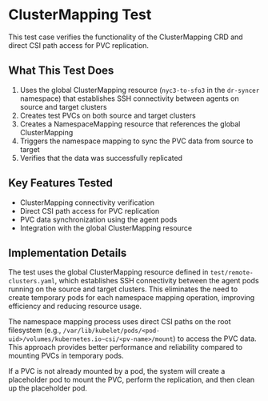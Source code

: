 # ClusterMapping Test

This test case verifies the functionality of the ClusterMapping CRD and direct CSI path access for PVC replication.

## What This Test Does

1. Uses the global ClusterMapping resource (`nyc3-to-sfo3` in the `dr-syncer` namespace) that establishes SSH connectivity between agents on source and target clusters
2. Creates test PVCs on both source and target clusters
3. Creates a NamespaceMapping resource that references the global ClusterMapping
4. Triggers the namespace mapping to sync the PVC data from source to target
5. Verifies that the data was successfully replicated

## Key Features Tested

- ClusterMapping connectivity verification
- Direct CSI path access for PVC replication
- PVC data synchronization using the agent pods
- Integration with the global ClusterMapping resource

## Implementation Details

The test uses the global ClusterMapping resource defined in `test/remote-clusters.yaml`, which establishes SSH connectivity between the agent pods running on the source and target clusters. This eliminates the need to create temporary pods for each namespace mapping operation, improving efficiency and reducing resource usage.

The namespace mapping process uses direct CSI paths on the root filesystem (e.g., `/var/lib/kubelet/pods/<pod-uid>/volumes/kubernetes.io~csi/<pv-name>/mount`) to access the PVC data. This approach provides better performance and reliability compared to mounting PVCs in temporary pods.

If a PVC is not already mounted by a pod, the system will create a placeholder pod to mount the PVC, perform the replication, and then clean up the placeholder pod.
